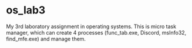 # os_lab3
 My 3rd laboratory assignment in operating systems. This is micro task manager, which can create 4 processes (func_tab.exe, Discord, msInfo32, find_mfe.exe) and manage them.
